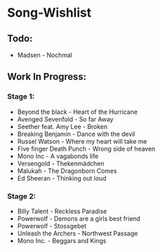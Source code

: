 # Song-Wishlist

## Todo:
- Madsen - Nochmal

## Work In Progress:
### Stage 1:
- Beyond the black - Heart of the Hurricane
- Avenged Sevenfold - So far Away
- Seether feat. Amy Lee - Broken
- Breaking Benjamin - Dance with the devil
- Russel Watson - Where my heart will take me
- Five finger Death Punch - Wrong side of heaven
- Mono Inc - A vagabonds life
- Versengold - Thekenmädchen
- Malukah - The Dragonborn Comes
- Ed Sheeran - Thinking out loud

### Stage 2:
- Billy Talent - Reckless Paradise
- Powerwolf - Demons are a girls best friend
- Powerwolf - Stossgebet
- Unleash the Archers - Northwest Passage
- Mono Inc. - Beggars and Kings
